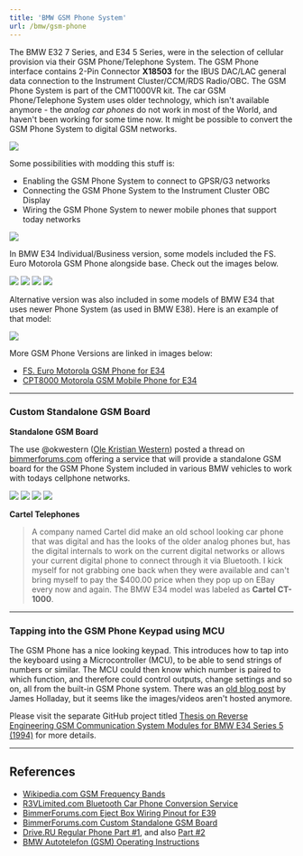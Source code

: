 ```yaml
---
title: 'BMW GSM Phone System'
url: /bmw/gsm-phone
---
```


The BMW E32 7 Series, and E34 5 Series, were in the selection of cellular provision via their GSM Phone/Telephone System. The GSM Phone interface contains 2-Pin Connector **X18503** for the IBUS DAC/LAC general data connection to the Instrument Cluster/CCM/RDS Radio/OBC. The GSM Phone System is part of the CMT1000VR kit. The car GSM Phone/Telephone System uses older technology, which isn't available anymore - the _analog car phones_ do not work in most of the World, and haven't been working for some time now. It might be possible to convert the GSM Phone System to digital GSM networks.

![](https://i.imgur.com/KknmajX.png)

Some possibilities with modding this stuff is:

- Enabling the GSM Phone System to connect to GPSR/G3 networks
- Connecting the GSM Phone System to the Instrument Cluster OBC Display
- Wiring the GSM Phone System to newer mobile phones that support today networks

![](https://i.imgur.com/woZfsje.jpeg)

In BMW E34 Individual/Business version, some models included the FS. Euro Motorola GSM Phone alongside base. Check out the images below.

![](https://i.imgur.com/9KyEYOL.jpeg)
![](https://i.imgur.com/BbF5Wmo.jpeg)
![](https://i.imgur.com/jRmp5Cu.jpeg)
![](https://i.imgur.com/R2FMnqW.jpeg)

Alternative version was also included in some models of BMW E34 that uses newer Phone System (as used in BMW E38). Here is an example of that model:

![](https://i.imgur.com/CI4N7Rw.jpeg)

More GSM Phone Versions are linked in images below:

- [FS. Euro Motorola GSM Phone for E34](https://i.imgur.com/Qa8mcOI.jpeg)
- [CPT8000 Motorola GSM Mobile Phone for E34](https://i.imgur.com/rm3Oa6D.jpeg)

---

### Custom Standalone GSM Board

**Standalone GSM Board**

The use @okwestern ([Ole Kristian Western](https://www.linkedin.com/in/olewestern/)) posted a thread on [bimmerforums.com](https://www.bimmerforums.com/forum/showthread.php?2415184-OEM-BMW-car-phone-modified-to-work-with-todays-networks) offering a service that will provide a standalone GSM board for the GSM Phone System included in various BMW vehicles to work with todays cellphone networks.

![](https://i.imgur.com/5F3MRFQ.jpeg)
![](https://i.imgur.com/gZXcc2r.jpeg)
![](https://i.imgur.com/PBLQ6Iy.jpeg)
![](https://i.imgur.com/gpr06fI.jpeg)

**Cartel Telephones**

> A company named Cartel did make an old school looking car phone that was digital and has the looks of the older analog phones but, has the digital internals to work on the current digital networks or allows your current digital phone to connect through it via Bluetooth. I kick myself for not grabbing one back when they were available and can't bring myself to pay the $400.00 price when they pop up on EBay every now and again. The BMW E34 model was labeled as **Cartel CT-1000**.

---

### Tapping into the GSM Phone Keypad using MCU

The GSM Phone has a nice looking keypad. This introduces how to tap into the keyboard using a Microcontroller (MCU), to be able to send strings of numbers or similar. The MCU could then know which number is paired to which function, and therefore could control outputs, change settings and so on, all from the built-in GSM Phone system. There was an [old blog post](https://web.archive.org/web/20160714215231/http://i-code.net/tapping-into-the-bmw-750il-phone-keypad/) by James Holladay, but it seems like the images/videos aren't hosted anymore.

Please visit the separate GitHub project titled [Thesis on Reverse Engineering GSM Communication System Modules for BMW E34 Series 5 (1994)](https://github.com/durakiconsulting/gsm_telephone_connection-establish_COM_conn) for more details.

---

## References

* [Wikipedia.com GSM Frequency Bands](https://en.wikipedia.org/wiki/GSM_frequency_bands)
* [R3VLimited.com Bluetooth Car Phone Conversion Service](https://www.r3vlimited.com/board/forum/e30-classified-forums/for-sale-wanted/parts-for-sale/286802-feeler-bluetooth-car-phone-conversion-service?t=317694)
* [BimmerForums.com Eject Box Wiring Pinout for E39](https://www.bimmerforums.com/forum/showthread.php?2411046-Help-Eject-Box-Wiring-Pinouts)
* [BimmerForums.com Custom Standalone GSM Board](https://www.bimmerforums.com/forum/showthread.php?2415184-OEM-BMW-car-phone-modified-to-work-with-todays-networks&p=30346382#post30346382)
* [Drive.RU Regular Phone Part #1](https://www.drive2.ru/l/645179680357360795/), and also [Part #2](https://www.drive2.ru/l/645180504991090987/)
* [BMW Autotelefon (GSM) Operating Instructions](https://www.induleo.com/e34/autotelefon.pdf)